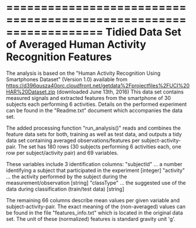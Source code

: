 ==================================================================
Tidied Data Set of Averaged Human Activity Recognition Features
==================================================================
The analysis is based on the "Human Activity Recognition Using Smartphones Dataset" (Version 1.0) available from 
https://d396qusza40orc.cloudfront.net/getdata%2Fprojectfiles%2FUCI%20HAR%20Dataset.zip
(downloaded June 13th, 2016)
This data set contains measured signals and extracted features from the smartphone of 30 subjects each performing 6 activities. Details on the performed experiment can be found in the "Readme.txt" document which accompanies the data set.

The added processing function "run_analysis()" reads and combines the feature data sets for both, training as well as test data, and outputs a tidy data set containing averaged observations/features per subject-activity-pair.  The set has 180 rows (30 subjects performing 6 activities each, one row per subject/activity pair) and 69 variables.

These variables include 3 identification columns:
"subjectId" 	... a number identifying a subject that participated in the experiment [integer]
"activity" 		... the activity performed by the subject during the measurement/observation [string]
"classType" 	... the suggested use of the data during classification (train/test data) [string]

The remaining 66 columns describe mean values per given variable and subject-activity-pair. The exact meaning of the (non-averaged) values can be found in the file "features_info.txt" which is located  in the original data set. The unit of these (normalized) features is standard gravity unit 'g'.

